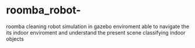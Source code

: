 # roomba_robot-
roomba cleaning robot simulation in gazebo enviroment able to navigate the its indoor enviroment and understand the present scene classifying indoor objects 
